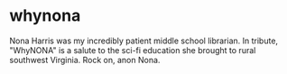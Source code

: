 # whynona
Nona Harris was my incredibly patient middle school librarian. In tribute, "WhyNONA" is a salute to the sci-fi education she brought to rural southwest Virginia.  Rock on, anon Nona.

